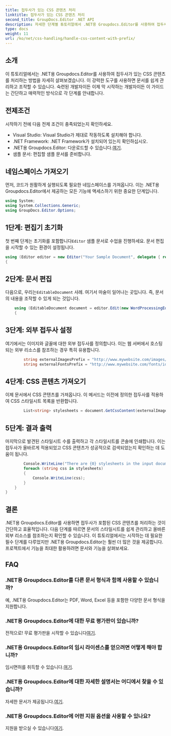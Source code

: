 ```yaml
---
title: 접두사가 있는 CSS 콘텐츠 처리
linktitle: 접두사가 있는 CSS 콘텐츠 처리
second_title: GroupDocs.Editor .NET API
description: 자세한 단계별 튜토리얼에서 .NET용 Groupdocs.Editor를 사용하여 접두사가 포함된 CSS 콘텐츠를 처리하는 방법을 알아보세요. 모든 수준의 개발자에게 적합합니다.
type: docs
weight: 11
url: /ko/net/css-handling/handle-css-content-with-prefix/
---
```

## 소개
이 튜토리얼에서는 .NET용 Groupdocs.Editor를 사용하여 접두사가 있는 CSS 콘텐츠를 처리하는 방법을 자세히 살펴보겠습니다. 이 강력한 도구를 사용하면 문서를 쉽게 관리하고 조작할 수 있습니다. 숙련된 개발자이든 이제 막 시작하는 개발자이든 이 가이드는 간단하고 매력적인 방식으로 각 단계를 안내합니다.
## 전제조건
시작하기 전에 다음 전제 조건이 충족되었는지 확인하세요.
- Visual Studio: Visual Studio가 제대로 작동하도록 설치해야 합니다.
- .NET Framework: .NET Framework가 설치되어 있는지 확인하십시오.
-  .NET용 Groupdocs.Editor: 다운로드할 수 있습니다.[여기](https://releases.groupdocs.com/editor/net/).
- 샘플 문서: 편집할 샘플 문서를 준비합니다.
## 네임스페이스 가져오기
먼저, 코드가 원활하게 실행되도록 필요한 네임스페이스를 가져옵니다. 이는 .NET용 Groupdocs.Editor에서 제공하는 모든 기능에 액세스하기 위한 중요한 단계입니다.
```csharp
using System;
using System.Collections.Generic;
using GroupDocs.Editor.Options;
```
## 1단계: 편집기 초기화
 첫 번째 단계는 초기화를 포함합니다`Editor` 샘플 문서로 수업을 진행하세요. 문서 편집을 시작할 수 있는 환경이 설정됩니다.
```csharp
using (Editor editor = new Editor("Your Sample Document", delegate { return new WordProcessingLoadOptions(); }))
{
```
## 2단계: 문서 편집
다음으로, 우리는`EditableDocument` 사례. 여기서 마술이 일어나는 곳입니다. 즉, 문서의 내용을 조작할 수 있게 되는 것입니다.
```csharp
    using (EditableDocument document = editor.Edit(new WordProcessingEditOptions()))
    {
```
## 3단계: 외부 접두사 설정
여기에서는 이미지와 글꼴에 대한 외부 접두사를 정의합니다. 이는 웹 서버에서 호스팅되는 외부 리소스를 참조하는 경우 특히 유용합니다.
```csharp
        string externalImagesPrefix = "http://www.mywebsite.com/images/id=";
        string externalFontsPrefix = "http://www.mywebsite.com/fonts/id=";
```
## 4단계: CSS 콘텐츠 가져오기
이제 문서에서 CSS 콘텐츠를 가져옵니다. 이 메서드는 이전에 정의한 접두사를 적용하여 CSS 스타일시트 목록을 반환합니다.
```csharp
        List<string> stylesheets = document.GetCssContent(externalImagesPrefix, externalFontsPrefix);
```
## 5단계: 결과 출력
마지막으로 발견된 스타일시트 수를 출력하고 각 스타일시트를 콘솔에 인쇄합니다. 이는 접두사가 올바르게 적용되었고 CSS 콘텐츠가 성공적으로 검색되었는지 확인하는 데 도움이 됩니다.
```csharp
        Console.WriteLine("There are {0} stylesheets in the input document", stylesheets.Count);
        foreach (string css in stylesheets)
        {
            Console.WriteLine(css);
        }
    }
}
```
## 결론
.NET용 Groupdocs.Editor를 사용하면 접두사가 포함된 CSS 콘텐츠를 처리하는 것이 간단하고 효율적입니다. 다음 단계를 따르면 문서의 스타일시트를 쉽게 관리하고 올바른 외부 리소스를 참조하는지 확인할 수 있습니다. 이 튜토리얼에서는 시작하는 데 필요한 필수 단계를 다루었지만 .NET용 Groupdocs.Editor는 훨씬 더 많은 것을 제공합니다. 프로젝트에서 기능을 최대한 활용하려면 문서와 기능을 살펴보세요.
## FAQ
### .NET용 Groupdocs.Editor를 다른 문서 형식과 함께 사용할 수 있습니까?
예, .NET용 Groupdocs.Editor는 PDF, Word, Excel 등을 포함한 다양한 문서 형식을 지원합니다.
### .NET용 Groupdocs.Editor에 대한 무료 평가판이 있습니까?
 전적으로! 무료 평가판을 시작할 수 있습니다[여기](https://releases.groupdocs.com/).
### .NET용 Groupdocs.Editor의 임시 라이센스를 얻으려면 어떻게 해야 합니까?
 임시면허를 취득할 수 있습니다.[여기](https://purchase.groupdocs.com/temporary-license/).
### .NET용 Groupdocs.Editor에 대한 자세한 설명서는 어디에서 찾을 수 있습니까?
 자세한 문서가 제공됩니다.[여기](https://reference.groupdocs.com/editor/net/).
### .NET용 Groupdocs.Editor에 어떤 지원 옵션을 사용할 수 있나요?
 지원을 받으실 수 있습니다[여기](https://forum.groupdocs.com/c/editor/20).